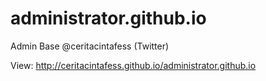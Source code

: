 # administrator.github.io
Admin Base @ceritacintafess (Twitter)

View: http://ceritacintafess.github.io/administrator.github.io
